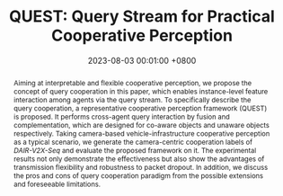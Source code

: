 ---
title:          "QUEST: Query Stream for Practical Cooperative Perception"
date:           2023-08-03 00:01:00 +0800
selected:       true
pub:            "IEEE International Conference on Robotics and Automation (ICRA)"
# pub_pre:        "Submitted to "
# pub_post:       'Under review.'
# pub_last:       ' <span class="badge badge-pill badge-publication badge-success">Spotlight</span>'
pub_date:       "2024"
abstract: >-
  <p>
  Aiming at interpretable and flexible cooperative perception, we propose the concept of query cooperation in this paper, which enables instance-level feature interaction among agents via the query stream. To specifically describe the query cooperation, a representative cooperative perception framework (QUEST) is proposed. It performs cross-agent query interaction by fusion and complementation, which are designed for co-aware objects and unaware objects respectively. Taking camera-based vehicle-infrastructure cooperative perception as a typical scenario, we generate the camera-centric cooperation labels of <em>DAIR-V2X-Seq</em> and evaluate the proposed framework on it. The experimental results not only demonstrate the effectiveness but also show the advantages of transmission flexibility and robustness to packet dropout. In addition, we discuss the pros and cons of query cooperation paradigm from the possible extensions and foreseeable limitations.
  </p>
cover:          /assets/images/covers_researches/QUEST.png
authors:
  - Siqi Fan
  - Haibao Yu
  - Wenxian Yang
  - Jirui Yuan
  - Zaiqing Nie
links:
  Paper: https://arxiv.org/pdf/2308.01804.pdf
  Code: https://github.com/leofansq/QUEST
---